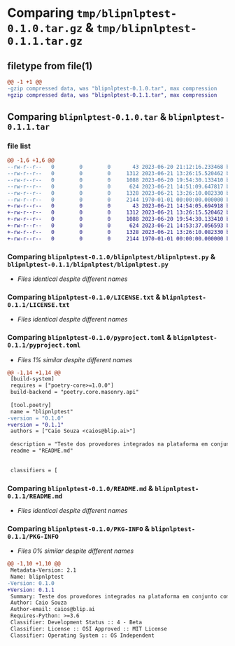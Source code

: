 # Comparing `tmp/blipnlptest-0.1.0.tar.gz` & `tmp/blipnlptest-0.1.1.tar.gz`

## filetype from file(1)

```diff
@@ -1 +1 @@
-gzip compressed data, was "blipnlptest-0.1.0.tar", max compression
+gzip compressed data, was "blipnlptest-0.1.1.tar", max compression
```

## Comparing `blipnlptest-0.1.0.tar` & `blipnlptest-0.1.1.tar`

### file list

```diff
@@ -1,6 +1,6 @@
--rw-r--r--   0        0        0       43 2023-06-20 21:12:16.233468 blipnlptest-0.1.0/blipnlptest/__init__.py
--rw-r--r--   0        0        0     1312 2023-06-21 13:26:15.520462 blipnlptest-0.1.0/blipnlptest/blipnlptest.py
--rw-r--r--   0        0        0     1088 2023-06-20 19:54:30.133410 blipnlptest-0.1.0/LICENSE.txt
--rw-r--r--   0        0        0      624 2023-06-21 14:51:09.647817 blipnlptest-0.1.0/pyproject.toml
--rw-r--r--   0        0        0     1328 2023-06-21 13:26:10.082330 blipnlptest-0.1.0/README.md
--rw-r--r--   0        0        0     2144 1970-01-01 00:00:00.000000 blipnlptest-0.1.0/PKG-INFO
+-rw-r--r--   0        0        0       43 2023-06-21 14:54:05.694918 blipnlptest-0.1.1/blipnlptest/__init__.py
+-rw-r--r--   0        0        0     1312 2023-06-21 13:26:15.520462 blipnlptest-0.1.1/blipnlptest/blipnlptest.py
+-rw-r--r--   0        0        0     1088 2023-06-20 19:54:30.133410 blipnlptest-0.1.1/LICENSE.txt
+-rw-r--r--   0        0        0      624 2023-06-21 14:53:37.056593 blipnlptest-0.1.1/pyproject.toml
+-rw-r--r--   0        0        0     1328 2023-06-21 13:26:10.082330 blipnlptest-0.1.1/README.md
+-rw-r--r--   0        0        0     2144 1970-01-01 00:00:00.000000 blipnlptest-0.1.1/PKG-INFO
```

### Comparing `blipnlptest-0.1.0/blipnlptest/blipnlptest.py` & `blipnlptest-0.1.1/blipnlptest/blipnlptest.py`

 * *Files identical despite different names*

### Comparing `blipnlptest-0.1.0/LICENSE.txt` & `blipnlptest-0.1.1/LICENSE.txt`

 * *Files identical despite different names*

### Comparing `blipnlptest-0.1.0/pyproject.toml` & `blipnlptest-0.1.1/pyproject.toml`

 * *Files 1% similar despite different names*

```diff
@@ -1,14 +1,14 @@
 [build-system]
 requires = ["poetry-core>=1.0.0"]
 build-backend = "poetry.core.masonry.api"
 
 [tool.poetry]
 name = "blipnlptest"
-version = "0.1.0"
+version = "0.1.1"
 authors = ["Caio Souza <caios@blip.ai>"]
 
 description = "Teste dos provedores integrados na plataforma em conjunto com o Assistente de Conteudo."
 readme = "README.md"
 
 
 classifiers = [
```

### Comparing `blipnlptest-0.1.0/README.md` & `blipnlptest-0.1.1/README.md`

 * *Files identical despite different names*

### Comparing `blipnlptest-0.1.0/PKG-INFO` & `blipnlptest-0.1.1/PKG-INFO`

 * *Files 0% similar despite different names*

```diff
@@ -1,10 +1,10 @@
 Metadata-Version: 2.1
 Name: blipnlptest
-Version: 0.1.0
+Version: 0.1.1
 Summary: Teste dos provedores integrados na plataforma em conjunto com o Assistente de Conteudo.
 Author: Caio Souza
 Author-email: caios@blip.ai
 Requires-Python: >=3.6
 Classifier: Development Status :: 4 - Beta
 Classifier: License :: OSI Approved :: MIT License
 Classifier: Operating System :: OS Independent
```

